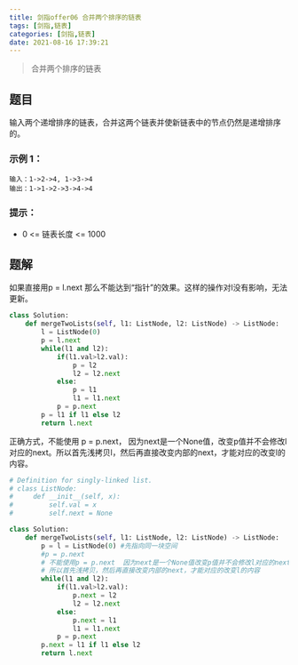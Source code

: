 ```yaml
---
title: 剑指offer06 合并两个排序的链表
tags: [剑指,链表]
categories: [剑指,链表]
date: 2021-08-16 17:39:21
---
```


>合并两个排序的链表

## 题目

输入两个递增排序的链表，合并这两个链表并使新链表中的节点仍然是递增排序的。

### 示例 1：

```
输入：1->2->4, 1->3->4
输出：1->1->2->3->4->4
```

### 提示：

- 0 <= 链表长度 <= 1000

## 题解

如果直接用p = l.next  那么不能达到“指针”的效果。这样的操作对l没有影响，无法更新。

```python
class Solution:
    def mergeTwoLists(self, l1: ListNode, l2: ListNode) -> ListNode:
        l = ListNode(0) 
        p = l.next     
        while(l1 and l2):
            if(l1.val>l2.val):
                p = l2
                l2 = l2.next
            else:
                p = l1
                l1 = l1.next
            p = p.next
        p = l1 if l1 else l2
        return l.next
```

正确方式，不能使用 p = p.next， 因为next是一个None值，改变p值并不会修改l对应的next。所以首先浅拷贝l，然后再直接改变内部的next，才能对应的改变l的内容。

```python
# Definition for singly-linked list.
# class ListNode:
#     def __init__(self, x):
#         self.val = x
#         self.next = None

class Solution:
    def mergeTwoLists(self, l1: ListNode, l2: ListNode) -> ListNode:
        p = l = ListNode(0) #先指向同一块空间
        #p = p.next      
        # 不能使用p = p.next  因为next是一个None值改变p值并不会修改l对应的next。
        # 所以首先浅拷贝，然后再直接改变内部的next，才能对应的改变l的内容
        while(l1 and l2):
            if(l1.val>l2.val):
                p.next = l2
                l2 = l2.next
            else:
                p.next = l1
                l1 = l1.next
            p = p.next
        p.next = l1 if l1 else l2
        return l.next
```

